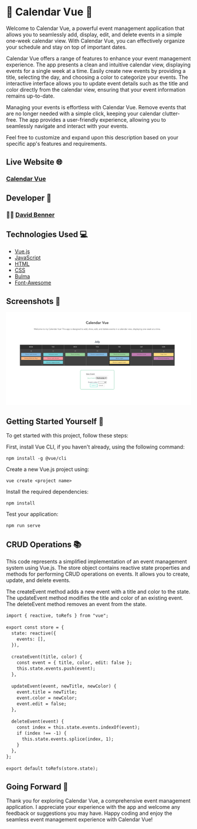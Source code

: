 # 📝 Calendar Vue 📝

Welcome to Calendar Vue, a powerful event management application that allows you to seamlessly add, display, edit, and delete events in a simple one-week calendar view. With Calendar Vue, you can effectively organize your schedule and stay on top of important dates.

Calendar Vue offers a range of features to enhance your event management experience. The app presents a clean and intuitive calendar view, displaying events for a single week at a time. Easily create new events by providing a title, selecting the day, and choosing a color to categorize your events. The interactive interface allows you to update event details such as the title and color directly from the calendar view, ensuring that your event information remains up-to-date.

Managing your events is effortless with Calendar Vue. Remove events that are no longer needed with a simple click, keeping your calendar clutter-free. The app provides a user-friendly experience, allowing you to seamlessly navigate and interact with your events.

Feel free to customize and expand upon this description based on your specific app's features and requirements.

## Live Website 🌐

### [Calendar Vue](https://calendar-vue-ten.vercel.app/)

## Developer 🤝

### 🧑‍💻 [David Benner](https://github.com/davebenner14)

## Technologies Used 💻

- [Vue.js](https://vuejs.org/guide/introduction.html)
- [JavaScript](https://developer.mozilla.org/en-US/docs/Web/JavaScript)
- [HTML](https://developer.mozilla.org/en-US/docs/Web/HTML)
- [CSS](https://developer.mozilla.org/en-US/docs/Web/CSS)
- [Bulma](https://bulma.io/documentation/)
- [Font-Awesome](https://fontawesome.com/docs)

## Screenshots 📸

![Screenshot 1](Screenshots/Screenshot1.png)

## Getting Started Yourself 🚀

To get started with this project, follow these steps:

First, install Vue CLI, if you haven't already, using the following command:

```
npm install -g @vue/cli
```

Create a new Vue.js project using:

```
vue create <project name>
```

Install the required dependencies:

```
npm install
```

Test your application:

```
npm run serve
```

## CRUD Operations 📚

This code represents a simplified implementation of an event management system using Vue.js. The store object contains reactive state properties and methods for performing CRUD operations on events. It allows you to create, update, and delete events.

The createEvent method adds a new event with a title and color to the state. The updateEvent method modifies the title and color of an existing event. The deleteEvent method removes an event from the state.

```
import { reactive, toRefs } from "vue";

export const store = {
  state: reactive({
    events: [],
  }),

  createEvent(title, color) {
    const event = { title, color, edit: false };
    this.state.events.push(event);
  },

  updateEvent(event, newTitle, newColor) {
    event.title = newTitle;
    event.color = newColor;
    event.edit = false;
  },

  deleteEvent(event) {
    const index = this.state.events.indexOf(event);
    if (index !== -1) {
      this.state.events.splice(index, 1);
    }
  },
};

export default toRefs(store.state);

```

## Going Forward 🚀

Thank you for exploring Calendar Vue, a comprehensive event management application. I appreciate your experience with the app and welcome any feedback or suggestions you may have. Happy coding and enjoy the seamless event management experience with Calendar Vue!
